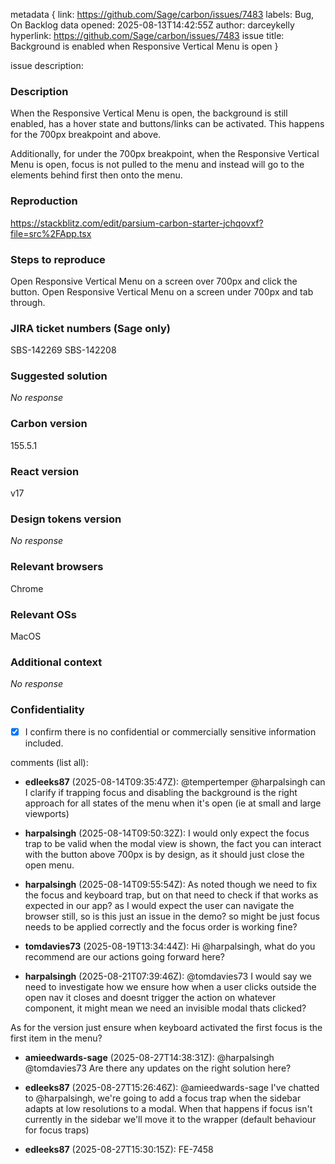 metadata {
link: https://github.com/Sage/carbon/issues/7483
labels: Bug, On Backlog
data opened: 2025-08-13T14:42:55Z
author: darceykelly
hyperlink: https://github.com/Sage/carbon/issues/7483
issue title: Background is enabled when Responsive Vertical Menu is open
}

issue description:
### Description

When the Responsive Vertical Menu is open, the background is still enabled, has a hover state and buttons/links can be activated. This happens for the 700px breakpoint and above. 

Additionally, for under the 700px breakpoint, when the Responsive Vertical Menu is open, focus is not pulled to the menu and instead will go to the elements behind first then onto the menu. 

### Reproduction

https://stackblitz.com/edit/parsium-carbon-starter-jchqovxf?file=src%2FApp.tsx

### Steps to reproduce

Open Responsive Vertical Menu on a screen over 700px and click the button. 
Open Responsive Vertical Menu on a screen under 700px and tab through. 

### JIRA ticket numbers (Sage only)

SBS-142269
SBS-142208

### Suggested solution

_No response_

### Carbon version

155.5.1

### React version

v17

### Design tokens version

_No response_

### Relevant browsers

Chrome

### Relevant OSs

MacOS

### Additional context

_No response_

### Confidentiality

- [x] I confirm there is no confidential or commercially sensitive information included.

comments (list all):
- **edleeks87** (2025-08-14T09:35:47Z):
  @tempertemper @harpalsingh can I clarify if trapping focus and disabling the background is the right approach for all states of the menu when it's open (ie at small and large viewports)

- **harpalsingh** (2025-08-14T09:50:32Z):
  I would only expect the focus trap to be valid when the modal view is shown, the fact you can interact with the button above 700px is by design, as it should just close the open menu.

- **harpalsingh** (2025-08-14T09:55:54Z):
  As noted though we need to fix the focus and keyboard trap, but on that need to check if that works as expected in our app? as I would expect the user can navigate the browser still, so is this just an issue in the demo? so might be just focus needs to be applied correctly and the focus order is working fine?

- **tomdavies73** (2025-08-19T13:34:44Z):
  Hi @harpalsingh, what do you recommend are our actions going forward here?

- **harpalsingh** (2025-08-21T07:39:46Z):
  @tomdavies73 I would say we need to investigate how we ensure how when a user clicks outside the open nav it closes and doesnt trigger the action on whatever component, it might mean we need an invisible modal thats clicked?

As for the version just ensure when keyboard activated the first focus is the first item in the menu?

- **amieedwards-sage** (2025-08-27T14:38:31Z):
  @harpalsingh @tomdavies73 Are there any updates on the right solution here?

- **edleeks87** (2025-08-27T15:26:46Z):
  @amieedwards-sage I've chatted to @harpalsingh, we're going to add a focus trap when the sidebar adapts at low resolutions to a modal. When that happens if focus isn't currently in the sidebar we'll move it to the wrapper (default behaviour for focus traps)

- **edleeks87** (2025-08-27T15:30:15Z):
  FE-7458


